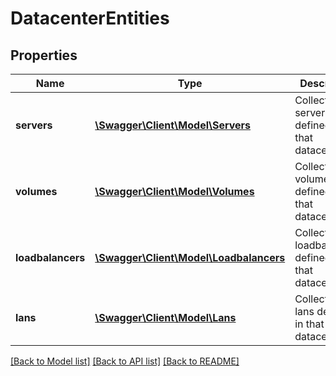 # DatacenterEntities

## Properties
Name | Type | Description | Notes
------------ | ------------- | ------------- | -------------
**servers** | [**\Swagger\Client\Model\Servers**](Servers.md) | Collection of servers defined in that datacenter | [optional] 
**volumes** | [**\Swagger\Client\Model\Volumes**](Volumes.md) | Collection of volumes defined in that datacenter | [optional] 
**loadbalancers** | [**\Swagger\Client\Model\Loadbalancers**](Loadbalancers.md) | Collection of loadbalancers defined in that datacenter | [optional] 
**lans** | [**\Swagger\Client\Model\Lans**](Lans.md) | Collection of lans defined in that datacenter | [optional] 

[[Back to Model list]](../README.md#documentation-for-models) [[Back to API list]](../README.md#documentation-for-api-endpoints) [[Back to README]](../README.md)


